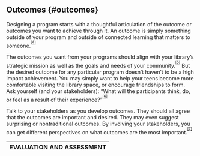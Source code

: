 ## Outcomes {#outcomes}

Designing a program starts with a thoughtful articulation of the outcome or outcomes you want to achieve through it. An outcome is simply something outside of your program and outside of connected learning that matters to someone.<sup><sup id="475227212516830-footnote-ref-4"><a href="#475227212516830-footnote-4">[4]</a></sup></sup>

The outcomes you want from your programs should align with your library’s strategic mission as well as the goals and needs of your community.<sup><sup id="475227212516830-footnote-ref-5"><a href="#475227212516830-footnote-5">[5]</a></sup></sup> But the desired outcome for any particular program doesn’t haven’t to be a high impact achievement. You may simply want to help your teens become more comfortable visiting the library space, or encourage friendships to form. Ask yourself (and your stakeholders): “What will the participants think, do, or feel as a result of their experience?”<sup><sup id="475227212516830-footnote-ref-6"><a href="#475227212516830-footnote-6">[6]</a></sup></sup>

Talk to your stakeholders as you develop outcomes. They should all agree that the outcomes are important and desired. They may even suggest surprising or nontraditional outcomes. By involving your stakeholders, you can get different perspectives on what outcomes are the most important.<sup><sup id="475227212516830-footnote-ref-7"><a href="#475227212516830-footnote-7">[7]</a></sup></sup>

| **EVALUATION AND ASSESSMENT** |
| --- |

[^4]: DMLResearchHub. _Introduction to Program Evaluations for Connected Learning (Session 1)_, 2016\.

[^5]: YALSA. _Teen Programming Guidelines_. Chicago, IL: YALSA, 2015\.

[^6]: Bonney, R., Ellenbogen, K., Goodyear, L., &amp; Hellenga, R. (Eds.). (2001). _Principal investigator’s guide: Managing evaluation in informal STEM education projects_. Washington, D.C.: Center for Advancement of Informal Science Education. Retrieved from

[^7]: _Surrounded by Science: Learning Science in Informal Environments_. (2010). Washington, D.C.: National Academies Press.